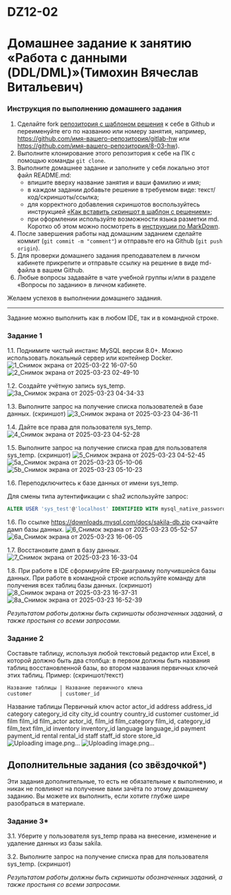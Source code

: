 # DZ12-02
# Домашнее задание к занятию «Работа с данными (DDL/DML)»(Тимохин Вячеслав Витальевич)

### Инструкция по выполнению домашнего задания

1. Сделайте fork [репозитория c шаблоном решения](https://github.com/netology-code/sys-pattern-homework) к себе в Github и переименуйте его по названию или номеру занятия, например, https://github.com/имя-вашего-репозитория/gitlab-hw или https://github.com/имя-вашего-репозитория/8-03-hw).
2. Выполните клонирование этого репозитория к себе на ПК с помощью команды `git clone`.
3. Выполните домашнее задание и заполните у себя локально этот файл README.md:
   - впишите вверху название занятия и ваши фамилию и имя;
   - в каждом задании добавьте решение в требуемом виде: текст/код/скриншоты/ссылка;
   - для корректного добавления скриншотов воспользуйтесь инструкцией [«Как вставить скриншот в шаблон с решением»](https://github.com/netology-code/sys-pattern-homework/blob/main/screen-instruction.md);
   - при оформлении используйте возможности языка разметки md. Коротко об этом можно посмотреть в [инструкции по MarkDown](https://github.com/netology-code/sys-pattern-homework/blob/main/md-instruction.md).
4. После завершения работы над домашним заданием сделайте коммит (`git commit -m "comment"`) и отправьте его на Github (`git push origin`).
5. Для проверки домашнего задания преподавателем в личном кабинете прикрепите и отправьте ссылку на решение в виде md-файла в вашем Github.
6. Любые вопросы задавайте в чате учебной группы и/или в разделе «Вопросы по заданию» в личном кабинете.

Желаем успехов в выполнении домашнего задания.

---

Задание можно выполнить как в любом IDE, так и в командной строке.

### Задание 1
1.1. Поднимите чистый инстанс MySQL версии 8.0+. Можно использовать локальный сервер или контейнер Docker.
![1_Снимок экрана от 2025-03-22 16-07-50](https://github.com/user-attachments/assets/28e728e2-5ec2-418d-a694-f06007259107)
![2_Снимок экрана от 2025-03-23 02-49-10](https://github.com/user-attachments/assets/b1cd1e84-c195-47a6-86cd-cce439f30889)


1.2. Создайте учётную запись sys_temp. 
![3a_Снимок экрана от 2025-03-23 04-34-33](https://github.com/user-attachments/assets/7c3b2846-b31d-49a1-b5cd-28b8729664c6)



1.3. Выполните запрос на получение списка пользователей в базе данных. (скриншот)
![3_Снимок экрана от 2025-03-23 04-36-11](https://github.com/user-attachments/assets/13769120-9e87-45b8-824f-ab3a5e2bca28)


1.4. Дайте все права для пользователя sys_temp. 
![4_Снимок экрана от 2025-03-23 04-52-28](https://github.com/user-attachments/assets/effa8284-17ae-4f64-8335-0de5d3a5ae74)


1.5. Выполните запрос на получение списка прав для пользователя sys_temp. (скриншот)
![5_Снимок экрана от 2025-03-23 04-52-45](https://github.com/user-attachments/assets/8cd4c833-9f93-42b6-a0ad-380d439717af)
![5a_Снимок экрана от 2025-03-23 05-10-06](https://github.com/user-attachments/assets/84594f05-803f-4599-9654-6da30c824911)
![5b_Снимок экрана от 2025-03-23 05-10-23](https://github.com/user-attachments/assets/04a9a800-2659-4ee1-a696-2ff5e6e2177f)


1.6. Переподключитесь к базе данных от имени sys_temp.

Для смены типа аутентификации с sha2 используйте запрос: 
```sql
ALTER USER 'sys_test'@'localhost' IDENTIFIED WITH mysql_native_password BY 'password';
```


1.6. По ссылке https://downloads.mysql.com/docs/sakila-db.zip скачайте дамп базы данных.
![6_Снимок экрана от 2025-03-23 05-52-57](https://github.com/user-attachments/assets/0ab1314b-fe2a-400c-a9f6-0747a406e13c)
![6a_Снимок экрана от 2025-03-23 16-06-05](https://github.com/user-attachments/assets/0d488887-0e66-4d28-863a-9692234336c5)



1.7. Восстановите дамп в базу данных.
![7_Снимок экрана от 2025-03-23 16-33-04](https://github.com/user-attachments/assets/f4660514-5cce-4c6b-b7f9-ed9ec94b02f0)



1.8. При работе в IDE сформируйте ER-диаграмму получившейся базы данных. При работе в командной строке используйте команду для получения всех таблиц базы данных. (скриншот)
![8_Снимок экрана от 2025-03-23 16-37-31](https://github.com/user-attachments/assets/c4f35f1b-7de5-4754-b050-ab107bf64313)
![8a_Снимок экрана от 2025-03-23 16-52-39](https://github.com/user-attachments/assets/e9b776f7-b130-4c63-9c45-2ba5371093ad)


*Результатом работы должны быть скриншоты обозначенных заданий, а также простыня со всеми запросами.*


### Задание 2
Составьте таблицу, используя любой текстовый редактор или Excel, в которой должно быть два столбца: в первом должны быть названия таблиц восстановленной базы, во втором названия первичных ключей этих таблиц. Пример: (скриншот/текст)
```
Название таблицы | Название первичного ключа
customer         | customer_id
```
Название таблицы	Первичный ключ
actor	actor_id
address	address_id
category	category_id
city	city_id
country	country_id
customer	customer_id
film	film_id
film_actor	actor_id, film_id
film_category	film_id, category_id
film_text	film_id
inventory	inventory_id
language	language_id
payment	payment_id
rental	rental_id
staff	staff_id
store	store_id
![Uploading image.png…]()
![Uploading image.png…]()


## Дополнительные задания (со звёздочкой*)
Эти задания дополнительные, то есть не обязательные к выполнению, и никак не повлияют на получение вами зачёта по этому домашнему заданию. Вы можете их выполнить, если хотите глубже шире разобраться в материале.

### Задание 3*
3.1. Уберите у пользователя sys_temp права на внесение, изменение и удаление данных из базы sakila.

3.2. Выполните запрос на получение списка прав для пользователя sys_temp. (скриншот)

*Результатом работы должны быть скриншоты обозначенных заданий, а также простыня со всеми запросами.*
